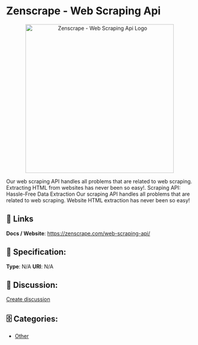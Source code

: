 # Zenscrape - Web Scraping Api
<p align="center">
    <img width="400" src="https://raw.githubusercontent.com/apis-list/apis-list/main/apis/zenscrape-web-scraping-api/logo_256x256.png" alt="Zenscrape - Web Scraping Api Logo"/>
</p>

Our web scraping API handles all problems that are related to web scraping. Extracting HTML from websites has never been so easy!. Scraping API: Hassle-Free Data Extraction
Our scraping API handles all problems that are related to web scraping. Website HTML extraction has never been so easy!

##  🔗 Links
**Docs / Website**: https://zenscrape.com/web-scraping-api/

## 🧬 Specification:
**Type**: N/A
**URI**: N/A

## 💬 Discussion:
[Create discussion](https://github.com/apis-list/apis-list/discussions/new)

## 🗄️ Categories:
- [Other](https://github.com/apis-list/apis-list#other)



